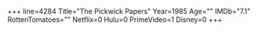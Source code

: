 +++
line=4284
Title="The Pickwick Papers"
Year=1985
Age=""
IMDb="7.1"
RottenTomatoes=""
Netflix=0
Hulu=0
PrimeVideo=1
Disney=0
+++

